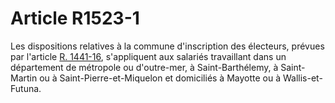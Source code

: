 # Article R1523-1

  
Les dispositions relatives à la commune d'inscription des électeurs, prévues par l'article [R. 1441-16][1], s'appliquent aux salariés travaillant dans un département de métropole ou d'outre-mer, à Saint-Barthélemy, à Saint-Martin ou à Saint-Pierre-et-Miquelon et domiciliés à Mayotte ou à Wallis-et-Futuna.

 [1]: /affichCodeArticle.do?cidTexte=LEGITEXT000006072050&idArticle=LEGIARTI000018484327&dateTexte=&categorieLien=cid